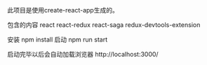 ﻿此项目是使用create-react-app生成的。

包含的内容 
 react react-redux 
 react-saga 
 redux-devtools-extension

安装 
 npm install 
启动 
 npm run start 

启动完毕以后会自动加载浏览器 http://localhost:3000/